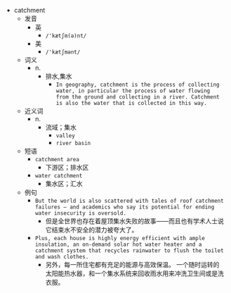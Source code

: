- catchment
  - 发音
    - 英
      - `/'kætʃm(ə)nt/`
    - 美
      - `/'kætʃmənt/`
  - 词义
    - n.
      - 排水,集水
        - `In geography, catchment is the process of collecting water, in particular the process of water flowing from the ground and collecting in a river. Catchment is also the water that is collected in this way. `
  - 近义词
    - n.
      - 流域；集水
        - `valley`
        - `river basin`
  - 短语
    - `catchment area`
      - 下游区；排水区 
    - `water catchment`
      - 集水区；汇水 
  - 例句
    - `But the world is also scattered with tales of roof catchment failures — and academics who say its potential for ending water insecurity is oversold.`
      - 但是全世界也存在着屋顶集水失败的故事——而且也有学术人士说它结束水不安全的潜力被夸大了。
    - `Plus, each house is highly energy efficient with ample insulation, an on-demand solar hot water heater and a catchment system that recycles rainwater to flush the toilet and wash clothes.`
      - 另外，每一所住宅都有充足的能源与高效保温。 一个随时运转的太阳能热水器，和一个集水系统来回收雨水用来冲洗卫生间或是洗衣服。

